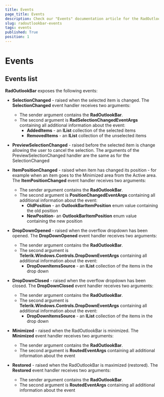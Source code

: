 ```yaml
---
title: Events
page_title: Events
description: Check our "Events" documentation article for the RadOutlookBar WPF control.
slug: radoutlookbar-events
tags: events
published: True
position: 1
---
```


# Events

## Events list

__RadOutlookBar__ exposes the following events:

* __SelectionChanged__ - raised when the selected item is changed. The __SelectionChanged__ event handler receives two arguments:
	* The sender argument contains the __RadOutlookBar__.
	* The second argument is __RadSelectionChangedEventArgs__ containing all additional information about the event:
		* __AddedItems__ - an __IList__ collection of the selected items
		* __RemovedItems__ - an __IList__ collection of the unselected items 

* __PreviewSelectionChanged__ - raised before the selected item is change allowing the user to cancel the selection. The arguments of the PreviewSelectionChanged handler are the same as for the SelectionChanged

* __ItemPositionChanged__ - raised when item has changed its position - for example when an item goes to the Minimized area from the Active area. The __ItemPositionChanged__ event handler receives two arguments:
	* The sender argument contains the __RadOutlookBar__.
	* The second argument is __PositionChangedEventArgs__ containing all additional information about the event:
		* __OldPosition__ - an __OutlookBarItemPosition__ enum value containing the old position 
		* __NewPosition__- an __OutlookBarItemPosition__ enum value containing the new position

* __DropDownOpened__ - raised when the overflow dropdown has been opened. The __DropDownOpened__ event handler receives two arguments:
	* The sender argument contains the __RadOutlookBar__.
	* The second argument is __Telerik.Windows.Controls.DropDownEventArgs__ containing all additional information about the event:
		* __DropDownItemsSource__ - an __IList__ collection of the items in the drop down                  

* __DropDownClosed__  - raised when the overflow dropdown has been closed. The __DropDownClosed__ event handler receives two arguments:
	* The sender argument contains the __RadOutlookBar__.
	* The second argument is __Telerik.Windows.Controls.DropDownEventArgs__ containing all additional information about the event:
		* __DropDownItemsSource__ - an __IList__ collection of the items in the drop down

* __Minimized__ - raised when the RadOutlookBar is minimized. The __Minimized__ event handler receives two arguments:
	* The sender argument contains the __RadOutlookBar__.
	* The second argument is __RoutedEventArgs__ containing all additional information about the event

* __Restored__ - raised when the RadOutlookBar is maximized (restored). The __Restored__ event handler receives two arguments:
	* The sender argument contains the __RadOutlookBar__.
	* The second argument is __RoutedEventArgs__ containing all additional information about the event